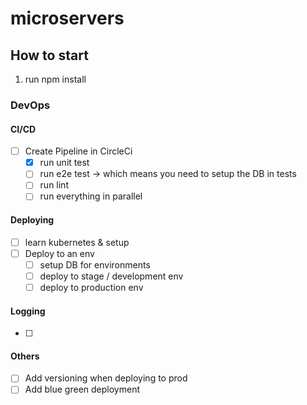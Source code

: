 # microservers


## How to start

1) run npm install


### DevOps

#### CI/CD 

- [ ] Create Pipeline in CircleCi
  - [x] run unit test
  - [ ] run e2e test -> which means you need to setup the DB in tests
  - [ ] run lint
  - [ ] run everything in parallel

#### Deploying

- [ ] learn kubernetes & setup
- [ ] Deploy to an env
  - [ ] setup DB for environments
  - [ ] deploy to stage / development env 
  - [ ] deploy to production env 

#### Logging

- [ ] 

#### Others

- [ ] Add versioning when deploying to prod
- [ ] Add blue green deployment
